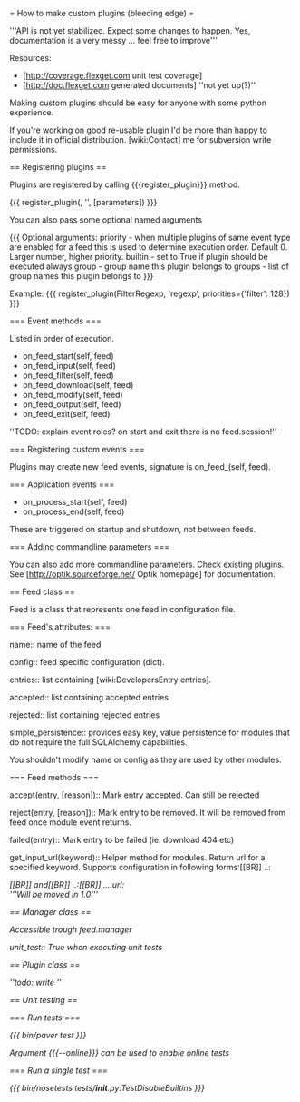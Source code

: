 = How to make custom plugins (bleeding edge) =

'''API is not yet stabilized. Expect some changes to happen. Yes, documentation is a very messy ... feel free to improve'''

Resources:

 * [http://coverage.flexget.com unit test coverage]
 * [http://doc.flexget.com generated documents] ''not yet up(?)''

Making custom plugins should be easy for anyone with some python experience.

If you're working on good re-usable plugin I'd be more than happy to include it in official distribution. [wiki:Contact] me for subversion write permissions.

== Registering plugins ==

Plugins are registered by calling {{{register_plugin}}} method.

{{{
register_plugin(<class name>, '<keyword>', [parameters])
}}}

You can also pass some optional named arguments

{{{
Optional arguments:
    priority    - when multiple plugins of same event type are enabled for a feed
                  this is used to determine execution order. Default 0. Larger number, higher priority.
    builtin     - set to True if plugin should be executed always
    group       - group name this plugin belongs to
    groups      - list of group names this plugin belongs to
}}}

Example:
{{{
register_plugin(FilterRegexp, 'regexp', priorities={'filter': 128})
}}}

=== Event methods ===

Listed in order of execution.

 * on_feed_start(self, feed)
 * on_feed_input(self, feed)
 * on_feed_filter(self, feed)
 * on_feed_download(self, feed)
 * on_feed_modify(self, feed)
 * on_feed_output(self, feed)
 * on_feed_exit(self, feed)

''TODO: explain event roles? on start and exit there is no feed.session!''

=== Registering custom events ===

Plugins may create new feed events, signature is on_feed_<name>(self, feed).

=== Application events ===

 * on_process_start(self, feed)
 * on_process_end(self, feed)

These are triggered on startup and shutdown, not between feeds.

=== Adding commandline parameters ===

You can also add more commandline parameters. Check existing plugins. See [http://optik.sourceforge.net/ Optik homepage] for documentation.

== Feed class ==

Feed is a class that represents one feed in configuration file.

=== Feed's attributes: ===

 name::
  name of the feed

 config::
  feed specific configuration (dict).

 entries::
  list containing [wiki:DevelopersEntry entries].

 accepted::
  list containing accepted entries

 rejected::
  list containing rejected entries

 simple_persistence::
  provides easy key, value persistence for modules that do not require the full SQLAlchemy capabilities.

You shouldn't modify name or config as they are used by other modules.

=== Feed methods ===

 accept(entry, [reason])::
  Mark entry accepted. Can still be rejected

 reject(entry, [reason])::
  Mark entry to be removed. It will be removed from feed once module event returns.

 failed(entry)::
  Mark entry to be failed (ie. download 404 etc)

 get_input_url(keyword)::
  Helper method for modules. Return url for a specified keyword.
  Supports configuration in following forms:[[BR]]
  ..<keyword>: <address>[[BR]]
  and[[BR]]
  ..<keyword>:[[BR]]
  ....url: <address>
  '''Will be moved in 1.0'''

== Manager class ==

Accessible trough feed.manager

 unit_test::
  True when executing unit tests

== Plugin class ==

''todo: write ''

== Unit testing ==

=== Run tests ===

{{{
bin/paver test
}}}

Argument {{{--online}}} can be used to enable online tests

=== Run a single test ===

{{{
bin/nosetests tests/__init__.py:TestDisableBuiltins
}}}